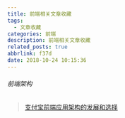 ```yaml
---
title: 前端相关文章收藏
tags:
  - 文章收藏
categories: 前端
description: 前端相关文章收藏
related_posts: true
abbrlink: f37d
date: 2018-10-24 10:15:36
---
```


###### 前端架构

> [支付宝前端应用架构的发展和选择](https://github.com/sorrycc/blog/issues/6)
